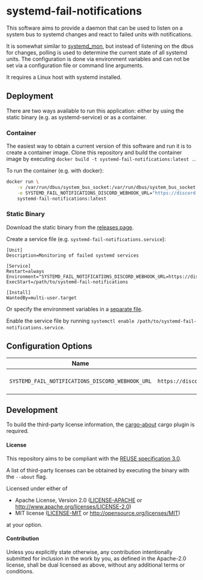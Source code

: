 # systemd-fail-notifications

This software aims to provide a daemon that can be used to listen on a system bus to systemd changes and react to failed units with notifications.

It is somewhat similar to [systemd_mon](https://github.com/joonty/systemd_mon), but instead of listening on the dbus for changes, polling is used to determine the current state of all systemd units.
The configuration is done via environment variables and can not be set via a configuration file or command line arguments.

It requires a Linux host with systemd installed.

## Deployment

There are two ways available to run this application: either by using the static binary (e.g. as systemd-service) or as a container.

### Container

The easiest way to obtain a current version of this software and run it is to create a container image.
Clone this repository and build the container image by executing `docker build -t systemd-fail-notifications:latest .`.

To run the container (e.g. with docker):

```bash
docker run \
    -v /var/run/dbus/system_bus_socket:/var/run/dbus/system_bus_socket \
    -e SYSTEMD_FAIL_NOTIFICATIONS_DISCORD_WEBHOOK_URL="https://discord.com/api/webhooks/<id>/<token>" \
    systemd-fail-notifications:latest
```

### Static Binary

Download the static binary from the [releases page](/localthomas/systemd-fail-notifications/releases).

Create a service file (e.g. `systemd-fail-notifications.service`):

```
[Unit]
Description=Monitoring of failed systemd services

[Service]
Restart=always
Environment="SYSTEMD_FAIL_NOTIFICATIONS_DISCORD_WEBHOOK_URL=https://discord.com/api/webhooks/<id>/<token>"
ExecStart=/path/to/systemd-fail-notifications

[Install]
WantedBy=multi-user.target
```

Or specify the environment variables in a [separate file](https://www.freedesktop.org/software/systemd/man/systemd.exec.html#EnvironmentFile=).

Enable the service file by running `systemctl enable /path/to/systemd-fail-notifications.service`.


## Configuration Options

| Name | Format | Description |
| ---- | ------ | ----------- |
| `SYSTEMD_FAIL_NOTIFICATIONS_DISCORD_WEBHOOK_URL` | `https://discord.com/api/webhooks/<id>/<token>` | [Discord webhook URL](https://support.discord.com/hc/en-us/articles/228383668-Intro-to-Webhooks) |

## Development

To build the third-party license information, the [cargo-about](https://github.com/EmbarkStudios/cargo-about) cargo plugin is required.

#### License

This repository aims to be compliant with the [REUSE specification 3.0](https://reuse.software/spec/).

A list of third-party licenses can be obtained by executing the binary with the `--about` flag.

Licensed under either of

 * Apache License, Version 2.0
   ([LICENSE-APACHE](LICENSES/Apache-2.0.txt) or http://www.apache.org/licenses/LICENSE-2.0)
 * MIT license
   ([LICENSE-MIT](LICENSES/MIT.txt) or http://opensource.org/licenses/MIT)

at your option.

#### Contribution

Unless you explicitly state otherwise, any contribution intentionally submitted
for inclusion in the work by you, as defined in the Apache-2.0 license, shall be
dual licensed as above, without any additional terms or conditions.
